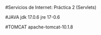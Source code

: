 #Servicios de Internet: Práctica 2 (Servlets)

#JAVA
    jdk 17.0.6
    jre 17-0.6

#TOMCAT
    apache-tomcat-10.1.8